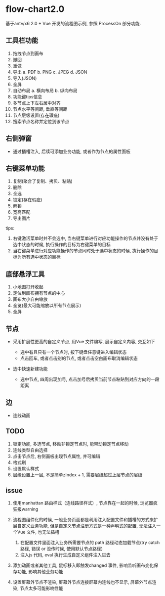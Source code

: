 # flow-chart2.0

基于antv/x6 2.0 + Vue 开发的流程图示例, 参照 ProcessOn 部分功能.

## 工具栏功能

1. 拖拽节点到画布
2. 撤回
3. 重做
4. 导出
  a. PDF
  b. PNG
  c. JPEG
  d. JSON
5. 导入(JSON)
6. 全屏
7. 自动布局
  a. 横向布局
  b. 纵向布局
8. 功能键tips信息
9. 多节点上下左右居中对齐
10. 节点水平等间距, 垂直等间距
11. 节点层级设置(存在瑕疵)
12. 搜索节点名称并定位到该节点

## 右侧弹窗

- 通过插槽注入, 后续可添加业务功能, 或者作为节点的属性面板

## 右键菜单功能

1. 复制(聚合了复制、拷贝、粘贴)
2. 删除
3. 全选
4. 锁定(存在瑕疵)
5. 解锁
6. 宽高匹配
7. 导出图片

tips:

1. 右键激活菜单时并不会选中, 当右键菜单进行对应功能操作的节点并没有处于选中状态的时候, 执行操作的目标为右键菜单的目标
2. 当右键菜单进行对应功能操作的节点同时处于选中状态的时候, 执行操作的目标为所有选中状态的目标

## 底部悬浮工具

1. 小地图打开收起
2. 定位到画布拥有节点的中心
3. 画布大小自由缩放
4. 全览(最大可能缩放以所有节点展示)
5. 全屏

## 节点

- 采用扩展性更高的自定义节点, 用Vue 文件编写, 展示自定义内容, 交互如下
  - 选中有且只有一个节点时, 按下键盘任意键进入编辑状态
  - 点击回车, 或者点击别的节点, 或者点击空白画布取消编辑状态

- 选中快速新建功能
  - 选中节点, 四周出现加号, 点击加号后拷贝当前节点粘贴到对应方向的一段距离

## 边

- 连线动画

## TODO

1. 锁定功能, 多选节点, 移动非锁定节点时, 能带动锁定节点移动
2. 连线类型自由选择
3. 点击节点后, 右侧画板出现节点属性, 并可编辑
4. 格式刷
5. 设置默认样式
6. 层级设置上一层, 不是简单zIndex + 1, 需要层级超过上层节点的层级

## issue

1. 使用manhattan 路由样式（连线路径样式）, 节点靠在一起的时候, 浏览器疯狂报warning

2. 流程图组件化的时候, 一般业务页面都是利用注入配置文件和插槽的方式来扩展自定义业务功能, 但是自定义节点注册方式是一种声明式的配置, 无法注入一个Vue 文件, 也无法插槽
    1. 在配置文件里面注入业务所需要节点的 path 路径动态加载节点(try catch 路径, 错误 or 没传时候, 使用默认节点路径)
    2. 注入js 代码, eval 执行生成自定义组件注入进去

3. 添加动画或者其他工具, 鼠标移入即触发changed 事件, 影响监听画布变化保存功能, 影响其他业务功能

4. 设置屏幕外节点不渲染, 屏幕外节点连接屏幕内连线也不显示, 屏幕外节点渲染, 节点太多可能影响性能

<!-- 5. y-axis 上为负, 下为正, 待研究 -->
